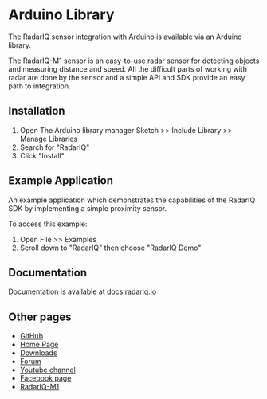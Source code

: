 # Arduino Library

The RadarIQ sensor integration with Arduino is available via an Arduino library.

The RadarIQ-M1 sensor is an easy-to-use radar sensor for detecting objects and measuring distance and speed.
All the difficult parts of working with radar are done by the sensor and a simple API and SDK provide an easy
path to integration.

## Installation
1. Open The Arduino library manager Sketch >> Include Library >> Manage Libraries
2. Search for "RadarIQ"
3. Click "Install"

## Example Application
An example application which demonstrates the capabilities of the RadarIQ SDK
by implementing a simple proximity sensor.

To access this example:
1. Open File >> Examples
2. Scroll down to "RadarIQ" then choose "RadarIQ Demo"

## Documentation
Documentation is available at [docs.radariq.io](https://docs.radariq.io)

## Other pages

- [GitHub](https://github.com/radariq)
- [Home Page](https://radariq.io)
- [Downloads](https://radariq.io)
- [Forum](https://forum.radariq.io)
- [Youtube channel](https://youtube.com/radariq)
- [Facebook page](https://facebook.com/radarIQsensing)
- [RadarIQ-M1](https://radariq.io/products/radariq-m1)

